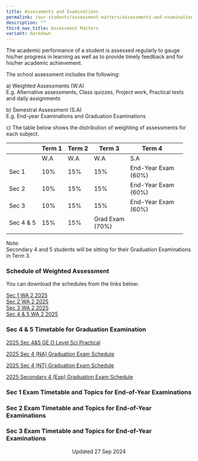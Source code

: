 ```yaml
---
title: Assessments and Examinations
permalink: /our-students/assessment-matters/assessments-and-examinations/
description: ""
third_nav_title: Assessment Matters
variant: markdown
---
```

The academic performance of a student is assessed regularly to gauge his/her progress in learning as well as to provide timely feedback and for his/her academic achievement.

The school assessment includes the following:

a) Weighted Assessments (W.A) <br>
E.g. Alternative assessments, Class quizzes, Project work, Practical tests and daily assignments

b) Semestral Assessment (S.A) <br>
E.g. End-year Examinations and Graduation Examinations

c) The table below shows the distribution of weighting of assessments for each subject.

| | Term 1 | Term 2 |Term 3  | Term 4 |  | 
|---|---|---|---|---|---|
| | W.A | W.A |  W.A | S.A |
| Sec 1 | 10% | 15% | 15% | End-Year Exam<br>(60%) |
| Sec 2 | 10% | 15% | 15% | End-Year Exam<br>(60%) |
| Sec 3 | 10% | 15% | 15% | End-Year Exam<br>(60%) |
|Sec 4 &amp; 5|15%|15%|Grad Exam<br>(70%)|
| | | | | | 

Note:&nbsp;<br>
Secondary 4 and 5 students will be sitting for their Graduation Examinations in Term 3. &nbsp;&nbsp;

### Schedule of Weighted Assessment

You can download the schedules from the links below:  

[Sec 1 WA 2 2025](/files/Sec_1_WA_2_2025__1_.pdf)<br>
[Sec 2 WA 2 2025](/files/Sec_2_WA_2_2025.pdf)<br>
[Sec 3 WA 2 2025](/files/Sec_3_WA_2_2025__1_.pdf)<br>
[Sec 4 &amp; 5 WA 2 2025](/files/Sec_4_5_WA_2_2025.pdf)


### Sec 4 &amp; 5 Timetable for Graduation Examination

[2025 Sec 4&amp;5 GE O Level Sci Practical](/files/2025_Sec_4_5_GE_O_Level___Science_Prac.pdf)

[2025 Sec 4 (NA) Graduation Exam Schedule](/files/2025_Sec_4_5_GE___NA_Level.pdf)

[2025 Sec 4 (NT) Graduation Exam Schedule](/files/2025_Sec_4_5_GE___NT_Level.pdf)

[2025 Secondary 4 (Exp) Graduation Exam Schedule](/files/GE_O_Level_2025.pdf)

### Sec 1 Exam Timetable and Topics for End-of-Year Examinations

  
### Sec 2 Exam Timetable and Topics for End-of-Year Examinations


### Sec 3 Exam Timetable and Topics for End-of-Year Examinations



<center> Updated 27 Sep 2024 </center>